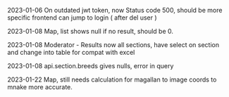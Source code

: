 2023-01-06
    On outdated jwt token, now Status code 500, should be more specific frontend can jump to login ( after del user )


2023-01-08
    Map, list shows null if no result, should be 0.

2023-01-08
    Moderator - Results now all sections, have select on section and change into table for compat with excel

2023-01-08 
    api.section.breeds gives nulls, error in query

2023-01-22
    Map, still needs calculation for magallan to image coords to mnake more accurate.
